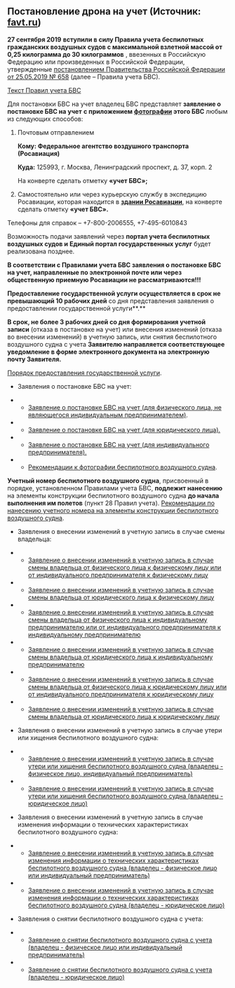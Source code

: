 ## Постановление дрона на учет (Источник: [favt.ru](https://favt.ru/dejatelnost-ucet-bespilotnyh-grajdanskih-vozdyshnih-sudov))

**27 сентября 2019** **вступили в силу Правила учета беспилотных гражданских воздушных судов с максимальной взлетной массой от 0,25 килограмма до 30 килограммов** , ввезенных в Российскую Федерацию или произведенных в Российской Федерации, утвержденные [постановлением Правительства Российской Федерации от 25.05.2019 № 658](http://www.favt.ru/public/materials/8/9/f/4/1/89f41c86870c0a2751eb9816de902a0e.pdf) (далее – Правила учета БВС).

[Текст Правил учета БВС](https://www.favt.ru/public/bpla/%D0%9F%D1%80%D0%B0%D0%B2%D0%B8%D0%BB%D0%B0%20%D1%83%D1%87%D0%B5%D1%82%D0%B0%20%D0%91%D0%92%D0%A1%20%E2%84%96%20658%20%D0%BE%D1%82%2025.05.2019.pdf)

Для постановки БВС на учет владелец БВС представляет **заявление о постановке БВС на учет** **с приложением [фотографии](%D0%A0%D0%B5%D0%BA%D0%BE%D0%BC%D0%B5%D0%BD%D0%B4%D0%B0%D1%82%D0%B5%D0%BB%D1%8C%D0%BD%D1%8B%D0%B5%20%D1%82%D1%80%D0%B5%D0%B1%D0%BE%D0%B2%D0%B0%D0%BD%D0%B8%D1%8F%20%D0%BA%20%D1%84%D0%BE%D1%82%D0%BE%D0%B3%D1%80%D0%B0%D1%84%D0%B8%D0%B8%20%D0%B1%D0%B5%D1%81%D0%BF%D0%B8%D0%BB%D0%BE%D1%82%D0%BD%D0%BE%D0%B3%D0%BE%20%D0%B2%D0%BE%D0%B7%D0%B4%D1%83%D1%88%D0%BD%D0%BE%D0%B3%D0%BE%20%D1%81%D1%83%D0%B4%D0%BD%D0%B0.doc) этого БВС** любым из следующих способов:

  1. Почтовым отправлением

     **Кому: Федеральное агентство воздушного транспорта (Росавиация)**

     **Куда:** 125993, г. Москва, Ленинградский проспект, д. 37, корп. 2

     На конверте сделать отметку **«учет БВС»;**

  2. Самостоятельно  или  через курьерскую службу в экспедицию Росавиации,  которая находится в **[здании Росавиации](https://www.favt.ru/shema-proezda/)**, на конверте сделать отметку **«учет БВС».**

Телефоны для справок – +7-800-2006555, +7-495-6010843

Возможность подачи заявлений через **портал учета беспилотных воздушных судов и** **Единый портал государственных услуг** будет реализована позднее.

**В соответствии с Правилами учета БВС заявления о постановке БВС на учет, направленные по электронной почте или через общественную приемную Росавиации не рассматриваются!!!**

**Предоставление государственной услуги осуществляется в срок не превышающий 10 рабочих дней** со дня представления заявления о предоставлении государственной услуги**.**

**В срок, не более 3 рабочих дней со дня формирования учетной записи** (отказа в постановке на учет) или внесения изменений (отказа во внесении изменений) в учетную запись, или снятия беспилотного воздушного судна с учета **Заявителю направляется соответствующее уведомление в форме электронного документа на электронную почту Заявителя.**

[Порядок предоставления государственной услуги](https://www.favt.ru/public/bpla/%D0%9F%D0%BE%D1%80%D1%8F%D0%B4%D0%BE%D0%BA%20%D0%BF%D1%80%D0%B5%D0%B4%D0%BE%D1%81%D1%82%D0%B0%D0%B2%D0%BB%D0%B5%D0%BD%D0%B8%D1%8F%20%D0%B3%D0%BE%D1%81%D1%83%D0%B4%D0%B0%D1%80%D1%81%D1%82%D0%B2%D0%B5%D0%BD%D0%BD%D0%BE%D0%B9%20%D1%83%D1%81%D0%BB%D1%83%D0%B3%D0%B8_29.01.2020.doc).

  - Заявления о постановке БВС на учет:

  -  - [Заявление о постановке БВС на учет (для физического лица, не являющегося индивидуальным предпринимателем)](https://www.favt.ru/public/bpla/%D0%9E%20%D0%BF%D0%BE%D1%81%D1%82%D0%B0%D0%BD%D0%BE%D0%B2%D0%BA%D0%B5%20%D0%BD%D0%B0%20%D1%83%D1%87%D0%B5%D1%82%20(%D0%B2%D0%BB%D0%B0%D0%B4%D0%B5%D0%BB%D0%B5%D1%86%20%D0%A4%D0%9B)_%D0%BD%D0%BE%D0%B2%D0%BE%D0%B5%20.doc).
  -  - [Заявление о постановке БВС на учет (для юридического лица).](https://www.favt.ru/public/bpla/%D0%9E%20%D0%BF%D0%BE%D1%81%D1%82%D0%B0%D0%BD%D0%BE%D0%B2%D0%BA%D0%B5%20%D0%BD%D0%B0%20%D1%83%D1%87%D0%B5%D1%82%20(%D0%B2%D0%BB%D0%B0%D0%B4%D0%B5%D0%BB%D0%B5%D1%86%20%D0%AE%D0%9B)_%D0%BD%D0%BE%D0%B2%D0%BE%D0%B5.doc)
  -  - [Заявление о постановке БВС на учет (для индивидуального предпринимателя).](https://www.favt.ru/public/bpla/%D0%9E%20%D0%BF%D0%BE%D1%81%D1%82%D0%B0%D0%BD%D0%BE%D0%B2%D0%BA%D0%B5%20%D0%BD%D0%B0%20%D1%83%D1%87%D0%B5%D1%82%20(%D0%B2%D0%BB%D0%B0%D0%B4%D0%B5%D0%BB%D0%B5%D1%86%20%D0%98%D0%9F)_%D0%BD%D0%BE%D0%B2%D0%BE%D0%B5.doc)

  - - [Рекомендации к фотографии беспилотного воздушного судна](%D0%A0%D0%B5%D0%BA%D0%BE%D0%BC%D0%B5%D0%BD%D0%B4%D0%B0%D1%82%D0%B5%D0%BB%D1%8C%D0%BD%D1%8B%D0%B5%20%D1%82%D1%80%D0%B5%D0%B1%D0%BE%D0%B2%D0%B0%D0%BD%D0%B8%D1%8F%20%D0%BA%20%D1%84%D0%BE%D1%82%D0%BE%D0%B3%D1%80%D0%B0%D1%84%D0%B8%D0%B8%20%D0%B1%D0%B5%D1%81%D0%BF%D0%B8%D0%BB%D0%BE%D1%82%D0%BD%D0%BE%D0%B3%D0%BE%20%D0%B2%D0%BE%D0%B7%D0%B4%D1%83%D1%88%D0%BD%D0%BE%D0%B3%D0%BE%20%D1%81%D1%83%D0%B4%D0%BD%D0%B0.doc).

**Учетный номер беспилотного воздушного судна**, присвоенный в порядке, установленном Правилами учета БВС, **подлежит нанесению** на элементы конструкции беспилотного воздушного судна **до начала выполнения им полетов** (пункт 28 Правил учета).
[Рекомендации по нанесению учетного номера на элементы конструкции беспилотного воздушного судна](%D0%A0%D0%B5%D0%BA%D0%BE%D0%BC%D0%B5%D0%BD%D0%B4%D0%B0%D1%86%D0%B8%D0%B8%20%D0%BF%D0%BE%20%D0%BD%D0%B0%D0%BD%D0%B5%D1%81%D0%B5%D0%BD%D0%B8%D1%8E%20%D1%83%D1%87%D0%B5%D1%82%D0%BD%D0%BE%D0%B3%D0%BE%20%D0%BD%D0%BE%D0%BC%D0%B5%D1%80%D0%B0%20%D0%BD%D0%B0%20%D1%8D%D0%BB%D0%B5%D0%BC%D0%B5%D0%BD%D1%82%D1%8B%20%D0%BA%D0%BE%D0%BD%D1%81%D1%82%D1%80%D1%83%D0%BA%D1%86%D0%B8%D0%B8%20%D0%B1%D0%B5%D1%81%D0%BF%D0%B8%D0%BB%D0%BE%D1%82%D0%BD%D0%BE%D0%B3%D0%BE%20%D0%B2%D0%BE%D0%B7%D0%B4%D1%83%D1%88%D0%BD%D0%BE%D0%B3%D0%BE%20%D1%81%D1%83%D0%B4%D0%BD%D0%B0%20.doc).

  - Заявления о внесении изменений в учетную запись в случае смены владельца:
  -  - [Заявление о внесении изменений в учетную запись в случае смены владельца от физического лица к физическому лицу или от индивидуального предпринимателя к физическому лицу](%D0%9E%20%D0%B2%D0%BD%D0%B5%D1%81%D0%B5%D0%BD%D0%B8%D0%B8%20%D0%B8%D0%B7%D0%BC%D0%B5%D0%BD%D0%B5%D0%BD%D0%B8%D0%B9%20%D0%B2%20%D1%83%D1%87%D0%B5%D1%82%D0%BD%D1%83%D1%8E%20%D0%B7%D0%B0%D0%BF%D0%B8%D1%81%D1%8C%20%D1%81%D0%BC%D0%B5%D0%BD%D0%B0%20%D0%B2%D0%BB%D0%B0%D0%B4%D0%B5%D0%BB%D1%8C%D1%86%D0%B0%20(%D0%BE%D1%82%20%D0%98%D0%9F%20%D0%BA%20%D0%A4%D0%9B,%20%D0%BE%D1%82%20%D0%A4%D0%9B%20%D0%BA%20%D0%A4%D0%9B).doc)
  -  - [Заявление о внесении изменений в учетную запись в случае смены владельца от юридического лица к физическому лицу](%D0%9E%20%D0%B2%D0%BD%D0%B5%D1%81%D0%B5%D0%BD%D0%B8%D0%B8%20%D0%B8%D0%B7%D0%BC%D0%B5%D0%BD%D0%B5%D0%BD%D0%B8%D0%B9%20%D0%B2%20%D1%83%D1%87%D0%B5%D1%82%D0%BD%D1%83%D1%8E%20%D0%B7%D0%B0%D0%BF%D0%B8%D1%81%D1%8C%20%D1%81%D0%BC%D0%B5%D0%BD%D0%B0%20%D0%B2%D0%BB%D0%B0%D0%B4%D0%B5%D0%BB%D1%8C%D1%86%D0%B0%20(%D0%BE%D1%82%20%D0%AE%D0%9B%20%D0%BA%20%D0%A4%D0%9B).doc)
  -  - [Заявление о внесении изменений в учетную запись в случае смены владельца от физического лица к индивидуальному предпринимателю или от индивидуального предпринимателя к индивидуальному предпринимателю](%D0%9E%20%D0%B2%D0%BD%D0%B5%D1%81%D0%B5%D0%BD%D0%B8%D0%B8%20%D0%B8%D0%B7%D0%BC%D0%B5%D0%BD%D0%B5%D0%BD%D0%B8%D0%B9%20%D0%B2%20%D1%83%D1%87%D0%B5%D1%82%D0%BD%D1%83%D1%8E%20%D0%B7%D0%B0%D0%BF%D0%B8%D1%81%D1%8C%20%D1%81%D0%BC%D0%B5%D0%BD%D0%B0%20%D0%B2%D0%BB%D0%B0%D0%B4%D0%B5%D0%BB%D1%8C%D1%86%D0%B0%20(%D0%BE%D1%82%20%D0%A4%D0%9B%20%D0%BA%20%D0%98%D0%9F,%20%D0%BE%D1%82%20%D0%98%D0%9F%20%D0%BA%20%D0%98%D0%9F).doc)
  -  - [Заявление о внесении изменений в учетную запись в случае смены владельца от юридического лица к индивидуальному предпринимателю](%D0%9E%20%D0%B2%D0%BD%D0%B5%D1%81%D0%B5%D0%BD%D0%B8%D0%B8%20%D0%B8%D0%B7%D0%BC%D0%B5%D0%BD%D0%B5%D0%BD%D0%B8%D0%B9%20%D0%B2%20%D1%83%D1%87%D0%B5%D1%82%D0%BD%D1%83%D1%8E%20%D0%B7%D0%B0%D0%BF%D0%B8%D1%81%D1%8C%20%D1%81%D0%BC%D0%B5%D0%BD%D0%B0%20%D0%B2%D0%BB%D0%B0%D0%B4%D0%B5%D0%BB%D1%8C%D1%86%D0%B0%20(%D0%BE%D1%82%20%D0%AE%D0%9B%20%D0%BA%20%D0%98%D0%9F).doc)

  -  - [Заявление о внесении изменений в учетную запись в случае смены владельца от физического лица к юридическому лицу или от индивидуального предпринимателя к юридическому лицу](%D0%9E%20%D0%B2%D0%BD%D0%B5%D1%81%D0%B5%D0%BD%D0%B8%D0%B8%20%D0%B8%D0%B7%D0%BC%D0%B5%D0%BD%D0%B5%D0%BD%D0%B8%D0%B9%20%D0%B2%20%D1%83%D1%87%D0%B5%D1%82%D0%BD%D1%83%D1%8E%20%D0%B7%D0%B0%D0%BF%D0%B8%D1%81%D1%8C%20%D1%81%D0%BC%D0%B5%D0%BD%D0%B0%20%D0%B2%D0%BB%D0%B0%D0%B4%D0%B5%D0%BB%D1%8C%D1%86%D0%B0%20(%D0%BE%D1%82%20%D0%A4%D0%9B%20%D0%BA%20%D0%AE%D0%9B,%20%D0%BE%D1%82%20%D0%98%D0%9F%20%D0%BA%20%D0%AE%D0%9B).doc)
  -  - [Заявление о внесении изменений в учетную запись в случае смены владельца от юридического лица к юридическому лицу](%D0%9E%20%D0%B2%D0%BD%D0%B5%D1%81%D0%B5%D0%BD%D0%B8%D0%B8%20%D0%B8%D0%B7%D0%BC%D0%B5%D0%BD%D0%B5%D0%BD%D0%B8%D0%B9%20%D0%B2%20%D1%83%D1%87%D0%B5%D1%82%D0%BD%D1%83%D1%8E%20%D0%B7%D0%B0%D0%BF%D0%B8%D1%81%D1%8C%20%D1%81%D0%BC%D0%B5%D0%BD%D0%B0%20%D0%B2%D0%BB%D0%B0%D0%B4%D0%B5%D0%BB%D1%8C%D1%86%D0%B0%20(%D0%BE%D1%82%20%D0%AE%D0%9B%20%D0%BA%20%D0%AE%D0%9B).doc)



  - Заявления о внесении изменений в учетную запись в случае утери или хищения беспилотного воздушного судна:
  
  -  - [Заявление о внесении изменений в учетную запись в случае утери или хищения беспилотного воздушного судна (владелец - физическое лицо, индивидуальный предприниматель)](%D0%9E%20%D0%B2%D0%BD%D0%B5%D1%81%D0%B5%D0%BD%D0%B8%D0%B8%20%D0%B8%D0%B7%D0%BC%D0%B5%D0%BD%D0%B5%D0%BD%D0%B8%D0%B9%20%D1%83%D1%82%D0%B5%D1%80%D1%8F%20(%D1%85%D0%B8%D1%89%D0%B5%D0%BD%D0%B8%D0%B5)%20%D0%A4%D0%9B%20%D0%98%D0%9F.doc)
  -  - [Заявление о внесении изменений в учетную запись в случае утери или хищения беспилотного воздушного судна (владелец - юридическое лицо)](%D0%9E%20%D0%B2%D0%BD%D0%B5%D1%81%D0%B5%D0%BD%D0%B8%D0%B8%20%D0%B8%D0%B7%D0%BC%D0%B5%D0%BD%D0%B5%D0%BD%D0%B8%D0%B9%20%D1%83%D1%82%D0%B5%D1%80%D1%8F%20(%D1%85%D0%B8%D1%89%D0%B5%D0%BD%D0%B8%D0%B5)%20%D0%AE%D0%9B.rtf)

  - Заявления о внесении изменений в учетную запись в случае изменения информации о технических характеристиках беспилотного воздушного судна:
  
  -  - [Заявление о внесении изменений в учетную запись в случае изменения информации о технических характеристиках беспилотного воздушного судна (владелец - физическое лицо или индивидуальный предприниматель)](%D0%9E%20%D0%B2%D0%BD%D0%B5%D1%81%D0%B5%D0%BD%D0%B8%D0%B8%20%D0%B8%D0%B7%D0%BC%D0%B5%D0%BD%D0%B5%D0%BD%D0%B8%D0%B9%20%D0%B2%20%D1%82%D0%B5%D1%85%D0%BD%D0%B8%D1%87%D0%B5%D1%81%D0%BA%D0%B8%D0%B5%20%D1%85%D0%B0%D1%80%D0%B0%D0%BA%D1%82%D0%B5%D1%80%D0%B8%D1%81%D1%82%D0%B8%D0%BA%D0%B8%20%D0%91%D0%92%D0%A1%20%D0%A4%D0%9B,%20%D0%98%D0%9F.doc)

  -  - [Заявление о внесении изменений в учетную запись в случае изменения информации о технических характеристиках беспилотного воздушного судна (владелец - юридическое лицо)](%D0%9E%20%D0%B2%D0%BD%D0%B5%D1%81%D0%B5%D0%BD%D0%B8%D0%B8%20%D0%B8%D0%B7%D0%BC%D0%B5%D0%BD%D0%B5%D0%BD%D0%B8%D0%B9%20%D0%B2%20%D1%82%D0%B5%D1%85%D0%BD%D0%B8%D1%87%D0%B5%D1%81%D0%BA%D0%B8%D0%B5%20%D1%85%D0%B0%D1%80%D0%B0%D0%BA%D1%82%D0%B5%D1%80%D0%B8%D1%81%D1%82%D0%B8%D0%BA%D0%B8%20%D0%91%D0%92%D0%A1%20%D0%AE%D0%9B.doc)

  - Заявления о снятии беспилотного воздушного судна с учета:

  -  - [Заявление о снятии беспилотного воздушного судна с учета (владелец - физическое лицо или индивидуальный предприниматель)](%D0%9E%20%D1%81%D0%BD%D1%8F%D1%82%D0%B8%D0%B8%20%D0%91%D0%92%D0%A1%20%D1%81%20%D1%83%D1%87%D0%B5%D1%82%D0%B0%20%D0%A4%D0%9B,%20%D0%98%D0%9F.doc)
  -  - [Заявление о снятии беспилотного воздушного судна с учета (владелец - юридическое лицо)](%D0%9E%20%D1%81%D0%BD%D1%8F%D1%82%D0%B8%D0%B8%20%D0%91%D0%92%D0%A1%20%D1%81%20%D1%83%D1%87%D0%B5%D1%82%D0%B0%20%D0%AE%D0%9B.doc)
